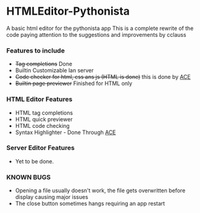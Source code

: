 # HTMLEditor-Pythonista
A basic html editor for the pythonista app
This is a complete rewrite of the code paying attention to the suggestions and improvements by cclauss

### Features to include
+ ~~Tag completions~~ Done
+ Builtin Customizable lan server
+ ~~Code checker for html, css ans js (HTML is done)~~ this is done by [ACE][0]
+ ~~Builtin page previewer~~ Finished for HTML only

### HTML Editor Features
+ HTML tag completions
+ HTML quick previewer
+ HTML code checking
+ Syntax Highlighter - Done Through [ACE][0]


### Server Editor Features
+ Yet to be done.


### KNOWN BUGS
+ Opening a file usually doesn't work, the file gets overwritten before display causing major issues
+ The close button sometimes hangs requiring an app restart

[0]:http://ace.c9.io/#nav=about
